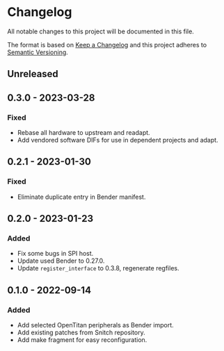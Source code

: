 # Changelog
All notable changes to this project will be documented in this file.

The format is based on [Keep a Changelog](http://keepachangelog.com/en/1.0.0/)
and this project adheres to [Semantic Versioning](http://semver.org/spec/v2.0.0.html).

## Unreleased

## 0.3.0 - 2023-03-28
### Fixed
- Rebase all hardware to upstream and readapt.
- Add vendored software DIFs for use in dependent projects and adapt.

## 0.2.1 - 2023-01-30
### Fixed
- Eliminate duplicate entry in Bender manifest.

## 0.2.0 - 2023-01-23
### Added
- Fix some bugs in SPI host.
- Update used Bender to 0.27.0.
- Update `register_interface` to 0.3.8, regenerate regfiles.


## 0.1.0 - 2022-09-14
### Added
- Add selected OpenTitan peripherals as Bender import.
- Add existing patches from Snitch repository.
- Add make fragment for easy reconfiguration.
